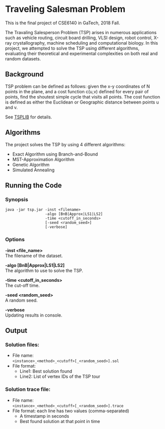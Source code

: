 # Traveling Salesman Problem
This is the final project of CSE6140 in GaTech, 2018 Fall.

The Travaling Salesperson Problem (TSP) arises in numerous applications such as vehicle routing, circuit board drilling, VLSI design, robot control, X-ray crystallography, machine scheduling and computational biology. In this project, we attempted to solve the TSP using different algorithms, evaluating  their theoretical and experimental complexities on both real and random datasets.

## Background
TSP problem can be defined as follows: given the x-y coordinates of N points in the plane, and a cost function c(u,v) defined for every pair of points, find the shoutest simple cycle that visits all points. The cost function is defined as either the Euclidean or Geographic distance between points u and v. 

See [TSPLIB](https://www.iwr.uni-heidelberg.de/groups/comopt/software/TSPLIB95/) for details.
 
## Algorithms
The project solves the TSP by using 4 different algorithms:
* Exact Algorithm using Branch-and-Bound
* MST-Approximation Algorithm
* Genetic Algorithm
* Simulated Annealing

## Running the Code
### Synopsis
```
java -jar tsp.jar -inst <filename> 
                  -algo [BnB|Approx|LS1|LS2] 
                  -time <cutoff_in_seconds> 
                  [-seed <random_seed>] 
                  [-verbose]
```
### Options
**-inst <file_name>**  
The filename of the dataset.


**-algo [BnB|Approx|LS1|LS2]**  
The algorithm to use to solve the TSP.


**-time <cutoff_in_seconds>**  
The cut-off time.  

**-seed <random_seed>**  
A random seed.  


**-verbose**  
Updating results in console.  

## Output
### Solution files:  
* File name:  
`<instance>_<method>_<cutoff>[_<random_seed>].sol`
* File format:  
  * Line1: Best solution found
  * Line2: List of vertex IDs of the TSP tour  
  
### Solution trace file:  
* File name:  
`<instance>_<method>_<cutoff>[_<random_seed>].trace`
* File format: each line has two values (comma-separated)    
  * A timestamp in seconds
  * Best found solution at that point in time
